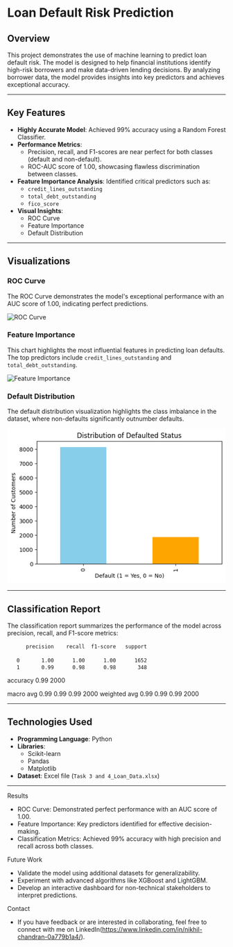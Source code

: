 # Loan Default Risk Prediction

## Overview
This project demonstrates the use of machine learning to predict loan default risk. The model is designed to help financial institutions identify high-risk borrowers and make data-driven lending decisions. By analyzing borrower data, the model provides insights into key predictors and achieves exceptional accuracy.

---

## Key Features
- **Highly Accurate Model**: Achieved 99% accuracy using a Random Forest Classifier.
- **Performance Metrics**: 
  - Precision, recall, and F1-scores are near perfect for both classes (default and non-default).
  - ROC-AUC score of 1.00, showcasing flawless discrimination between classes.
- **Feature Importance Analysis**: Identified critical predictors such as:
  - `credit_lines_outstanding`
  - `total_debt_outstanding`
  - `fico_score`
- **Visual Insights**: 
  - ROC Curve
  - Feature Importance
  - Default Distribution

---

## Visualizations

### ROC Curve
The ROC Curve demonstrates the model's exceptional performance with an AUC score of 1.00, indicating perfect predictions.

![ROC Curve](images/roc_curve.png)

### Feature Importance
This chart highlights the most influential features in predicting loan defaults. The top predictors include `credit_lines_outstanding` and `total_debt_outstanding`.

![Feature Importance](images/feature_importance.png)

### Default Distribution
The default distribution visualization highlights the class imbalance in the dataset, where non-defaults significantly outnumber defaults.

![Default Distribution](https://github.com/NikhilC096/Loan_Default_Risk_Prediction/blob/6a4c2a7850eb6b854003115285ef5272aa55858e/1.png)

---

## Classification Report
The classification report summarizes the performance of the model across precision, recall, and F1-score metrics:

          precision    recall  f1-score   support

       0       1.00      1.00      1.00      1652
       1       0.99      0.98      0.98       348

accuracy                           0.99      2000

macro avg 0.99 0.99 0.99 2000 weighted avg 0.99 0.99 0.99 2000


---

## Technologies Used
- **Programming Language**: Python
- **Libraries**: 
  - Scikit-learn
  - Pandas
  - Matplotlib
- **Dataset**: Excel file (`Task 3 and 4_Loan_Data.xlsx`)

---

Results
- ROC Curve: Demonstrated perfect performance with an AUC score of 1.00.
- Feature Importance: Key predictors identified for effective decision-making.
- Classification Metrics: Achieved 99% accuracy with high precision and recall across both classes.

Future Work
- Validate the model using additional datasets for generalizability.
- Experiment with advanced algorithms like XGBoost and LightGBM.
- Develop an interactive dashboard for non-technical stakeholders to interpret predictions.

Contact
- If you have feedback or are interested in collaborating, feel free to connect with me on LinkedIn(https://www.linkedin.com/in/nikhil-chandran-0a779b1a4/).
